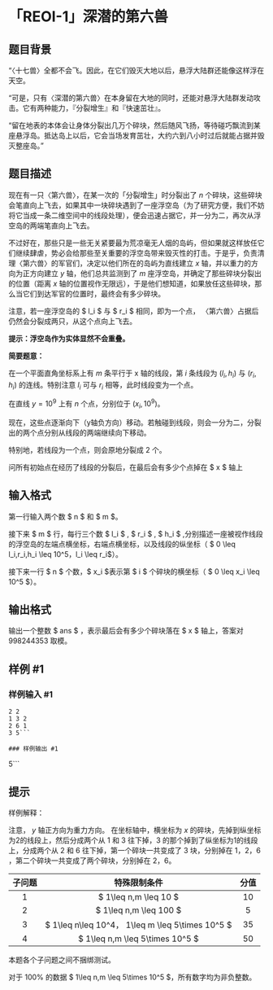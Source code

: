 # 「REOI-1」深潜的第六兽

## 题目背景

“〈十七兽〉全都不会飞。因此，在它们毁灭大地以后，悬浮大陆群还能像这样浮在天空。

“可是，只有〈深潜的第六兽〉在本身留在大地的同时，还能对悬浮大陆群发动攻击。它有两种能力，『分裂增生』和『快速茁壮』。

“留在地表的本体会让身体分裂出几万个碎块，然后随风飞扬，等待碰巧飘流到某座悬浮岛。抵达岛上以后，它会当场发育茁壮，大约六到八小时过后就能占据并毁灭整座岛。”

## 题目描述

现在有一只〈第六兽〉，在某一次的「分裂增生」时分裂出了 $n$ 个碎块，这些碎块会笔直向上飞去，如果其中一块碎块遇到了一座浮空岛（为了研究方便，我们不妨将它当成一条二维空间中的线段处理），便会迅速占据它，并一分为二，再次从浮空岛的两端笔直向上飞去。

不过好在，那些只是一些无关紧要最为荒凉毫无人烟的岛屿，但如果就这样放任它们继续肆虐，势必会给那些至关重要的浮空岛带来毁灭性的打击。于是乎，负责清理〈第六兽〉的军官们，决定以他们所在的岛屿为直线建立 $x$ 轴，并以重力的方向为正方向建立 $y$ 轴，他们总共监测到了 $m$ 座浮空岛，并确定了那些碎块分裂出的位置（距离 $x$ 轴的位置视作无限远），于是他们想知道，如果放任这些碎块，那么当它们到达军官的位置时，最终会有多少碎块。

注意，若一座浮空岛的 $ l_i $ 与 $ r_i $ 相同，即为一个点， 〈第六兽〉占据后仍然会分裂成两只，从这个点向上飞去。

**提示：浮空岛作为实体显然不会重叠。**

**简要题意：**

在一个平面直角坐标系上有 $m$ 条平行于 x 轴的线段，第 $i$ 条线段为 $(l_i,h_i)$ 与 $(r_i,h_i)$ 的连线。特别注意 $l_i$ 可与 $r_i$ 相等，此时线段变为一个点。

在直线 $y=10^9$ 上有 $n$ 个点，分别位于 $(x_i,10^9)$。

现在，这些点逐渐向下（y轴负方向）移动。若触碰到线段，则会一分为二，分裂出的两个点分别从线段的两端继续向下移动。

特别地，若线段为一个点，则会原地分裂成 2 个。

问所有初始点在经历了线段的分裂后，在最后会有多少个点掉在 $ x $ 轴上

## 输入格式

第一行输入两个数 $ n $ 和 $ m $。

接下来 $ m $ 行，每行三个数 $ l_i $ , $ r_i $ , $ h_i $ ,分别描述一座被视作线段的浮空岛的左端点横坐标，右端点横坐标，以及线段的纵坐标（ $ 0 \leq l_i,r_i,h_i \leq 10^5，l_i \leq r_i$）。

接下来一行 $ n $ 个数，$ x_i $表示第 $ i $ 个碎块的横坐标（ $ 0 \leq x_i \leq 10^5 $）。


## 输出格式

输出一个整数 $ ans $ ，表示最后会有多少个碎块落在 $ x $ 轴上，答案对 $998244353$ 取模。

## 样例 #1

### 样例输入 #1
```
2 2
1 3 2
2 6 1
3 5```

### 样例输出 #1

```
5```

## 提示

样例解释：

注意， $y$ 轴正方向为重力方向。
在坐标轴中，横坐标为 $x$ 的碎块，先掉到纵坐标为2的线段上，然后分成两个从 $1$ 和 $3$ 往下掉，$3$ 的那个掉到了纵坐标为1的线段上，分成两个从 $2$ 和 $6$ 往下掉，第一个碎块一共变成了 $3$ 块，分别掉在 $1，2，6$ ，第二个碎块一共变成了两个碎块，分别掉在 $2，6$。

| 子问题 | 特殊限制条件 | 分值 |
| :-----------: | :-----------: | :-----------: |
| 1 | $ 1\leq n,m \leq 10 $ | 10 |
| 2 | $ 1\leq n,m \leq 100 $ | 5 |
| 3 | $ 1\leq n\leq 10^4， 1\leq m \leq 5\times 10^5 $ | 35 |
| 4 |$ 1\leq n,m \leq 5\times 10^5 $|50|

本题各个子问题之间不捆绑测试。

对于 $100\%$ 的数据 $ 1\leq n,m \leq 5\times 10^5 $，所有数字均为非负整数。

